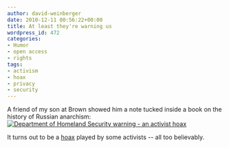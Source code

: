 ```yaml
---
author: david-weinberger
date: 2010-12-11 00:56:22+00:00
title: At least they're warning us
wordpress_id: 472
categories:
- Humor
- open access
- rights
tags:
- activism
- hoax
- privacy
- security
---
```


A friend of my son at Brown showed him a note  tucked inside a book on the history of Russian anarchism:
[![Department of Homeland Security warning - an activist hoax](http://librarylab.law.harvard.edu/blog/wp-content/uploads/2010/12/dhs-unsafe-book-205x300.jpg)](http://librarylab.law.harvard.edu/blog/wp-content/uploads/2010/12/dhs-unsafe-book.jpg)

It turns out to be a [hoax](http://ultraviolet.in/2009/06/30/the-fear-of-feminism/) played by some activists -- all too believably.

